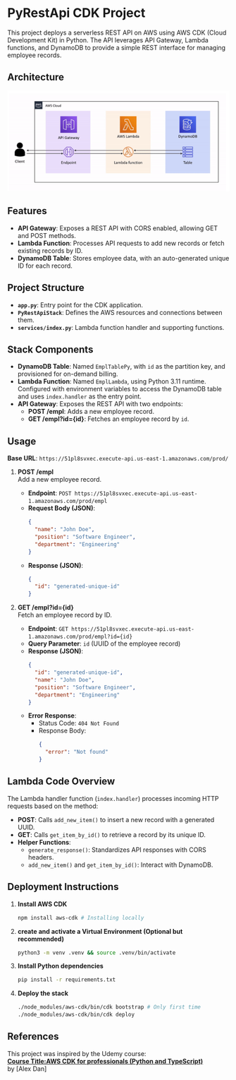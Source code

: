 # PyRestApi CDK Project

This project deploys a serverless REST API on AWS using AWS CDK (Cloud Development Kit) in Python. The API leverages API Gateway, Lambda functions, and DynamoDB to provide a simple REST interface for managing employee records.

## Architecture
![img.png](img.png)

## Features

- **API Gateway**: Exposes a REST API with CORS enabled, allowing GET and POST methods.
- **Lambda Function**: Processes API requests to add new records or fetch existing records by ID.
- **DynamoDB Table**: Stores employee data, with an auto-generated unique ID for each record.

## Project Structure

- **`app.py`**: Entry point for the CDK application.
- **`PyRestApiStack`**: Defines the AWS resources and connections between them.
- **`services/index.py`**: Lambda function handler and supporting functions.

## Stack Components

- **DynamoDB Table**: Named `EmplTablePy`, with `id` as the partition key, and provisioned for on-demand billing.
- **Lambda Function**: Named `EmplLambda`, using Python 3.11 runtime. Configured with environment variables to access the DynamoDB table and uses `index.handler` as the entry point.
- **API Gateway**: Exposes the REST API with two endpoints:
  - **POST /empl**: Adds a new employee record.
  - **GET /empl?id={id}**: Fetches an employee record by `id`.

## Usage

**Base URL**: `https://51pl8svxec.execute-api.us-east-1.amazonaws.com/prod/`

1. **POST /empl**  
   Add a new employee record.  

   - **Endpoint**: `POST https://51pl8svxec.execute-api.us-east-1.amazonaws.com/prod/empl`
   - **Request Body (JSON)**:
     ```json
     {
       "name": "John Doe",
       "position": "Software Engineer",
       "department": "Engineering"
     }
     ```
   - **Response (JSON)**:
     ```json
     {
       "id": "generated-unique-id"
     }
     ```

2. **GET /empl?id={id}**  
   Fetch an employee record by ID.

   - **Endpoint**: `GET https://51pl8svxec.execute-api.us-east-1.amazonaws.com/prod/empl?id={id}`
   - **Query Parameter**: `id` (UUID of the employee record)
   - **Response (JSON)**:
     ```json
     {
       "id": "generated-unique-id",
       "name": "John Doe",
       "position": "Software Engineer",
       "department": "Engineering"
     }
     ```
   - **Error Response**:
     - Status Code: `404 Not Found`
     - Response Body:
       ```json
       {
         "error": "Not found"
       }
       ```



## Lambda Code Overview

The Lambda handler function (`index.handler`) processes incoming HTTP requests based on the method:

- **POST**: Calls `add_new_item()` to insert a new record with a generated UUID.
- **GET**: Calls `get_item_by_id()` to retrieve a record by its unique ID.
- **Helper Functions**: 
  - `generate_response()`: Standardizes API responses with CORS headers.
  - `add_new_item()` and `get_item_by_id()`: Interact with DynamoDB.

## Deployment Instructions

1. **Install AWS CDK**  
   ```bash
   npm install aws-cdk # Installing locally
2. **create and activate a Virtual Environment (Optional but recommended)**
    ```bash
    python3 -m venv .venv && source .venv/bin/activate

3. **Install Python dependencies**  
   ```bash
   pip install -r requirements.txt
   
4. **Deploy the stack**  
   ```bash
   ./node_modules/aws-cdk/bin/cdk bootstrap # Only first time
   ./node_modules/aws-cdk/bin/cdk deploy

## References
This project was inspired by the Udemy course:  
**[Course Title:AWS CDK for professionals (Python and TypeScript)](https://www.udemy.com/course/aws-cdk-for-professionals/)**  
by [Alex Dan]

